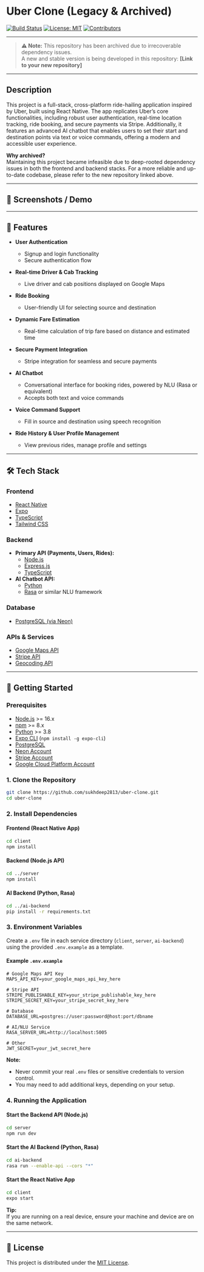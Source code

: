 # Uber Clone (Legacy & Archived)

[![Build Status](https://img.shields.io/badge/build-passing-brightgreen)](https://github.com/sukhdeep2813/uber-clone/actions)
[![License: MIT](https://img.shields.io/badge/license-MIT-blue.svg)](./LICENSE)
[![Contributors](https://img.shields.io/badge/contributors-1-orange)](https://github.com/sukhdeep2813/uber-clone/graphs/contributors)

---

> **⚠️ Note:** This repository has been archived due to irrecoverable dependency issues.  
> A new and stable version is being developed in this repository: **[Link to your new repository]**

---

## Description

This project is a full-stack, cross-platform ride-hailing application inspired by Uber, built using React Native. The app replicates Uber’s core functionalities, including robust user authentication, real-time location tracking, ride booking, and secure payments via Stripe. Additionally, it features an advanced AI chatbot that enables users to set their start and destination points via text or voice commands, offering a modern and accessible user experience.

**Why archived?**  
Maintaining this project became infeasible due to deep-rooted dependency issues in both the frontend and backend stacks. For a more reliable and up-to-date codebase, please refer to the new repository linked above.

---

## 📸 Screenshots / Demo

<!-- 
Add screenshots or a GIF demonstrating the app here.
Example:
![App Demo](screens/demo.gif)
-->

---

## 🚗 Features

- **User Authentication**
  - Signup and login functionality
  - Secure authentication flow

- **Real-time Driver & Cab Tracking**
  - Live driver and cab positions displayed on Google Maps

- **Ride Booking**
  - User-friendly UI for selecting source and destination

- **Dynamic Fare Estimation**
  - Real-time calculation of trip fare based on distance and estimated time

- **Secure Payment Integration**
  - Stripe integration for seamless and secure payments

- **AI Chatbot**
  - Conversational interface for booking rides, powered by NLU (Rasa or equivalent)
  - Accepts both text and voice commands

- **Voice Command Support**
  - Fill in source and destination using speech recognition

- **Ride History & User Profile Management**
  - View previous rides, manage profile and settings

---

## 🛠️ Tech Stack

### Frontend

- [React Native](https://reactnative.dev/)
- [Expo](https://expo.dev/)
- [TypeScript](https://www.typescriptlang.org/)
- [Tailwind CSS](https://tailwindcss.com/)

### Backend

- **Primary API (Payments, Users, Rides):**
  - [Node.js](https://nodejs.org/)
  - [Express.js](https://expressjs.com/)
  - [TypeScript](https://www.typescriptlang.org/)
- **AI Chatbot API:**
  - [Python](https://www.python.org/)
  - [Rasa](https://rasa.com/) or similar NLU framework

### Database

- [PostgreSQL (via Neon)](https://neon.tech/)

### APIs & Services

- [Google Maps API](https://developers.google.com/maps/documentation)
- [Stripe API](https://stripe.com/docs/api)
- [Geocoding API](https://developers.google.com/maps/documentation/geocoding)

---

## 🚀 Getting Started

### Prerequisites

- [Node.js](https://nodejs.org/) >= 16.x
- [npm](https://www.npmjs.com/) >= 8.x
- [Python](https://www.python.org/) >= 3.8
- [Expo CLI](https://docs.expo.dev/get-started/installation/) (`npm install -g expo-cli`)
- [PostgreSQL](https://www.postgresql.org/)
- [Neon Account](https://neon.tech/)
- [Stripe Account](https://dashboard.stripe.com/register)
- [Google Cloud Platform Account](https://console.cloud.google.com/)

### 1. Clone the Repository

```sh
git clone https://github.com/sukhdeep2813/uber-clone.git
cd uber-clone
```

### 2. Install Dependencies

#### Frontend (React Native App)

```sh
cd client
npm install
```

#### Backend (Node.js API)

```sh
cd ../server
npm install
```

#### AI Backend (Python, Rasa)

```sh
cd ../ai-backend
pip install -r requirements.txt
```

### 3. Environment Variables

Create a `.env` file in each service directory (`client`, `server`, `ai-backend`) using the provided `.env.example` as a template.

#### Example `.env.example`

```env
# Google Maps API Key
MAPS_API_KEY=your_google_maps_api_key_here

# Stripe API
STRIPE_PUBLISHABLE_KEY=your_stripe_publishable_key_here
STRIPE_SECRET_KEY=your_stripe_secret_key_here

# Database
DATABASE_URL=postgres://user:password@host:port/dbname

# AI/NLU Service
RASA_SERVER_URL=http://localhost:5005

# Other
JWT_SECRET=your_jwt_secret_here
```

**Note:**  
- Never commit your real `.env` files or sensitive credentials to version control.
- You may need to add additional keys, depending on your setup.

### 4. Running the Application

#### Start the Backend API (Node.js)

```sh
cd server
npm run dev
```

#### Start the AI Backend (Python, Rasa)

```sh
cd ai-backend
rasa run --enable-api --cors "*"
```

#### Start the React Native App

```sh
cd client
expo start
```

**Tip:**  
If you are running on a real device, ensure your machine and device are on the same network.

---

## 📄 License

This project is distributed under the [MIT License](./LICENSE).
